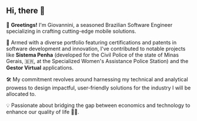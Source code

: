 ## Hi, there 👋

🌟 **Greetings!** I'm Giovannini, a seasoned Brazilian Software Engineer specializing in crafting cutting-edge mobile solutions.

🚀 Armed with a diverse portfolio featuring certifications and patents in software development and innovation, I've contributed to notable projects like **Sistema Penha** (developed for the Civil Police of the state of Minas Gerais, 🇧🇷, at the Specialized Women's Assistance Police Station) and the **Gestor Virtual** applications.

🛠️ My commitment revolves around harnessing my technical and analytical prowess to design impactful, user-friendly solutions for the industry I will be allocated to.

💡 Passionate about bridging the gap between economics and technology to enhance our quality of life 🧘🏽.
